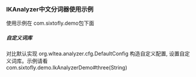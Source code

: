 ### IKAnalyzer中文分词器使用示例

使用示例在 com.sixtofly.demo包下面

##### 自定义词库

对比默认实现 org.wltea.analyzer.cfg.DefaultConfig 构造自定义配置, 设置自定义词库。示例请看 <br />
com.sixtofly.demo.IkAnalyzerDemo#three(String)  